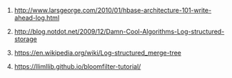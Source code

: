 1) http://www.larsgeorge.com/2010/01/hbase-architecture-101-write-ahead-log.html

2) http://blog.notdot.net/2009/12/Damn-Cool-Algorithms-Log-structured-storage

3) https://en.wikipedia.org/wiki/Log-structured_merge-tree

4) https://llimllib.github.io/bloomfilter-tutorial/

